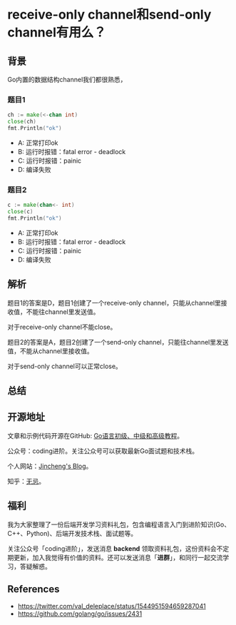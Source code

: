# receive-only channel和send-only channel有用么？

## 背景

Go内置的数据结构channel我们都很熟悉，

### 题目1

```go
ch := make(<-chan int)
close(ch)
fmt.Println("ok")
```

* A: 正常打印ok
* B: 运行时报错：fatal error - deadlock
* C: 运行时报错：painic
* D: 编译失败

### 题目2

```go
c := make(chan<- int)
close(c)
fmt.Println("ok")
```

* A: 正常打印ok
* B: 运行时报错：fatal error - deadlock
* C: 运行时报错：painic
* D: 编译失败

## 解析

题目1的答案是D，题目1创建了一个receive-only channel，只能从channel里接收值，不能往channel里发送值。

对于receive-only channel不能close。

题目2的答案是A，题目2创建了一个send-only channel，只能往channel里发送值，不能从channel里接收值。

对于send-only channel可以正常close。



## 总结



## 开源地址

文章和示例代码开源在GitHub: [Go语言初级、中级和高级教程](https://github.com/jincheng9/go-tutorial)。

公众号：coding进阶。关注公众号可以获取最新Go面试题和技术栈。

个人网站：[Jincheng's Blog](https://jincheng9.github.io/)。

知乎：[无忌](https://www.zhihu.com/people/thucuhkwuji)。



## 福利

我为大家整理了一份后端开发学习资料礼包，包含编程语言入门到进阶知识(Go、C++、Python)、后端开发技术栈、面试题等。

关注公众号「coding进阶」，发送消息 **backend** 领取资料礼包，这份资料会不定期更新，加入我觉得有价值的资料。还可以发送消息「**进群**」，和同行一起交流学习，答疑解惑。



## References

* https://twitter.com/val_deleplace/status/1544951594659287041
* https://github.com/golang/go/issues/2431